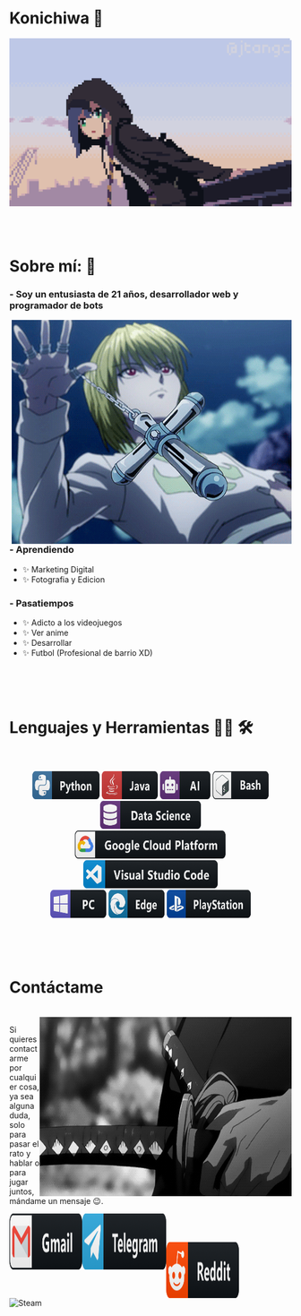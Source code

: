 # Konichiwa 👋

<div align="center">
<img height="300" width="700" alt="GIF" align="center" src="https://github.com/IsTrshx/IsTrshx/blob/main/assets/000666.gif">
</div>

</br>
</br>
</br>

# Sobre mí: 💬

### - Soy un entusiasta de 21 años, desarrollador web y programador de bots

<img height="400" width="500" alt="GIF" align="right" src="https://github.com/IsTrshx/IsTrshx/blob/main/assets/000555.gif">

### - Aprendiendo

- ✨ Marketing Digital
- ✨ Fotografia y Edicion

### - Pasatiempos

- ✨ Adicto a los videojuegos
- ✨ Ver anime
- ✨ Desarrollar
- ✨ Futbol (Profesional de barrio XD)

</br>
</br>
</br>

# Lenguajes y Herramientas 👨‍💻 🛠

</br>

<p align="center">

<!-- Para más iconos por favor sigue https://github.com/MikeCodesDotNET/ColoredBadges -->
<img src="https://github.com/IsTrshx/IsTrshx/blob/master/assets/icons/python.png" alt="python" width="120" height="50">
<img src="https://github.com/IsTrshx/IsTrshx/blob/master/assets/icons/java.png" alt="java" width="100" height="50">
<img src="https://github.com/IsTrshx/IsTrshx/blob/master/assets/icons/ai.png" alt="AI" width="90" height="50">
<img src="https://github.com/IsTrshx/IsTrshx/blob/master/assets/icons/bash.png" alt="bash" width="100" height="50">
<img src="https://github.com/IsTrshx/IsTrshx/blob/master/assets/icons/datascience.png" alt="datascience" width="180" height="50">
</br>
<img src="https://github.com/IsTrshx/IsTrshx/blob/master/assets/icons/google_cloud_platform.png" alt="google_cloud_platform" width="270" height="50">
<img src="https://github.com/IsTrshx/IsTrshx/blob/master/assets/icons/visualstudio_code.png" alt="visualstudio_code" width="240" height="50">
</br>
<img src="https://github.com/IsTrshx/IsTrshx/blob/master/assets/icons/pc.png" alt="pc" width="100" height="50">
<img src="https://github.com/IsTrshx/IsTrshx/blob/master/assets/icons/edge.png" alt="edge" width="100" height="50">
<img src="https://github.com/IsTrshx/IsTrshx/blob/main/assets/icons/playstation%403x.png" alt="playstation" width="150" height="50">
</p>
</br>
</br>
</br>

# Contáctame

<p>
 </br>

<img height="320" width="450" align="right" alt="GIF" src="https://github.com/IsTrshx/IsTrshx/blob/main/assets/000222.gif">

Si quieres contactarme por cualquier cosa, ya sea alguna duda, solo para pasar el rato y hablar o para jugar juntos, mándame un mensaje 😉.

<a href="mailto:istrshx@gmail.com">
 <img align="left" alt="Gmail" width="130" height="100" src="https://github.com/IsTrshx/IsTrshx/blob/main/assets/icons/gmail.png" />
</a>
<a href="https://t.me/isTrshx">
  <img align="left" alt="Linkedin" width="150" height="100" src="https://github.com/IsTrshx/IsTrshx/blob/main/assets/icons/telegram.png" />
</a>
</br>
</br>
</br>
<a href="https://www.reddit.com/user/">
  <img align="left" alt="Reddit" width="130" height="100" src="https://github.com/IsTrshx/IsTrshx/blob/main/assets/icons/reddit.png" />
</a>
<a href="https://steamcommunity.com/profiles/76561199690633134/">
  <img align="left" alt="Steam" width="130" height="100" src="https://github.com/IsTrshx/IsTrshx"
